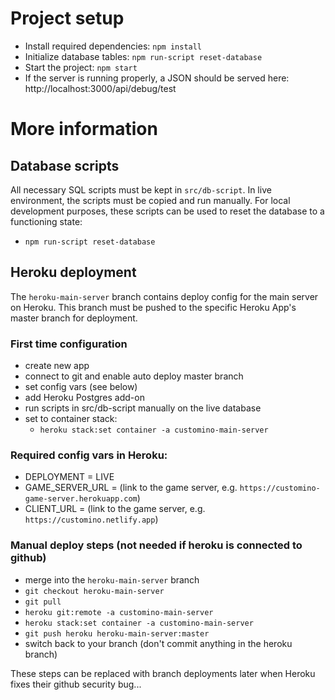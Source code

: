# Project setup

- Install required dependencies: `npm install`
- Initialize database tables: `npm run-script reset-database`
- Start the project: `npm start`
- If the server is running properly, a JSON should be served here: http://localhost:3000/api/debug/test

# More information

## Database scripts

All necessary SQL scripts must be kept in `src/db-script`. In live environment, the scripts must be copied and run manually. For local development purposes, these scripts can be used to reset the database to a functioning state:

- `npm run-script reset-database`



## Heroku deployment

The `heroku-main-server` branch contains deploy config for the main server on Heroku. This branch must be pushed to the specific Heroku App's master branch for deployment.

### First time configuration

- create new app
- connect to git and enable auto deploy master branch
- set config vars (see below)
- add Heroku Postgres add-on
- run scripts in src/db-script manually on the live database
- set to container stack:
  - `heroku stack:set container -a customino-main-server`

### Required config vars in Heroku:

- DEPLOYMENT = LIVE
- GAME_SERVER_URL = (link to the game server, e.g. `https://customino-game-server.herokuapp.com`)
- CLIENT_URL = (link to the game server, e.g. `https://customino.netlify.app`)

### Manual deploy steps (not needed if heroku is connected to github)

- merge into the `heroku-main-server` branch
- `git checkout heroku-main-server`
- `git pull`
- `heroku git:remote -a customino-main-server`
- `heroku stack:set container -a customino-main-server`
- `git push heroku heroku-main-server:master`
- switch back to your branch (don't commit anything in the heroku branch)

These steps can be replaced with branch deployments later when Heroku fixes their github security bug...
